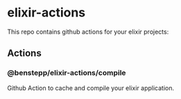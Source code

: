 # elixir-actions

This repo contains github actions for your elixir projects:

## Actions

### @benstepp/elixir-actions/compile

Github Action to cache and compile your elixir application.
